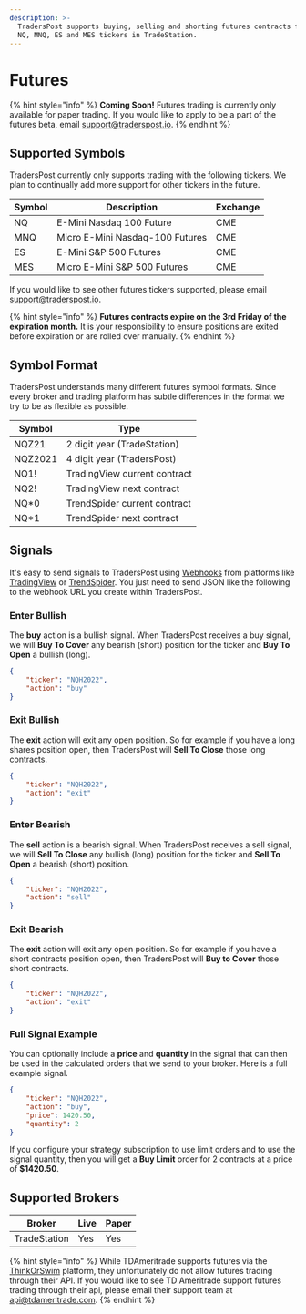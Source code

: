 ```yaml
---
description: >-
  TradersPost supports buying, selling and shorting futures contracts for the
  NQ, MNQ, ES and MES tickers in TradeStation.
---
```


# Futures

{% hint style="info" %}
**Coming Soon!** Futures trading is currently only available for paper trading. If you would like to apply to be a part of the futures beta, email [support@traderspost.io](mailto:support@traderspost.io).
{% endhint %}

## Supported Symbols

TradersPost currently only supports trading with the following tickers. We plan to continually add more support for other tickers in the future.

| Symbol | Description                     | Exchange |
| ------ | ------------------------------- | -------- |
| NQ     | E-Mini Nasdaq 100 Future        | CME      |
| MNQ    | Micro E-Mini Nasdaq-100 Futures | CME      |
| ES     | E-Mini S\&P 500 Futures         | CME      |
| MES    | Micro E-Mini S\&P 500 Futures   | CME      |

If you would like to see other futures tickers supported, please email [support@traderspost.io](mailto:support@traderspost.io).

{% hint style="info" %}
**Futures contracts expire on the 3rd Friday of the expiration month.** It is your responsibility to ensure positions are exited before expiration or are rolled over manually.
{% endhint %}

## Symbol Format

TradersPost understands many different futures symbol formats. Since every broker and trading platform has subtle differences in the format we try to be as flexible as possible.

| Symbol  | Type                         |
| ------- | ---------------------------- |
| NQZ21   | 2 digit year (TradeStation)  |
| NQZ2021 | 4 digit year (TradersPost)   |
| NQ1!    | TradingView current contract |
| NQ2!    | TradingView next contract    |
| NQ\*0   | TrendSpider current contract |
| NQ\*1   | TrendSpider next contract    |

## Signals

It's easy to send signals to TradersPost using [Webhooks](../webhooks.md) from platforms like [TradingView](../tradingview.md) or [TrendSpider](../trend-spider.md). You just need to send JSON like the following to the webhook URL you create within TradersPost.

### Enter Bullish

The **buy** action is a bullish signal. When TradersPost receives a buy signal, we will **Buy To Cover** any bearish (short) position for the ticker and **Buy To Open** a bullish (long).

```json
{
    "ticker": "NQH2022",
    "action": "buy"
}
```

### Exit Bullish

The **exit** action will exit any open position. So for example if you have a long shares position open, then TradersPost will **Sell To Close** those long contracts.

```json
{
    "ticker": "NQH2022",
    "action": "exit"
}
```

### Enter Bearish

The **sell** action is a bearish signal. When TradersPost receives a sell signal, we will **Sell To Close** any bullish (long) position for the ticker and **Sell To Open** a bearish (short) position.

```json
{
    "ticker": "NQH2022",
    "action": "sell"
}
```

### Exit Bearish

The **exit** action will exit any open position. So for example if you have a short contracts position open, then TradersPost will **Buy to Cover** those short contracts.

```json
{
    "ticker": "NQH2022",
    "action": "exit"
}
```

### Full Signal Example

You can optionally include a **price** and **quantity** in the signal that can then be used in the calculated orders that we send to your broker. Here is a full example signal.

```json
{
    "ticker": "NQH2022",
    "action": "buy",
    "price": 1420.50,
    "quantity": 2
}
```

If you configure your strategy subscription to use limit orders and to use the signal quantity, then you will get a **Buy Limit** order for 2 contracts at a price of **$1420.50**.

## Supported Brokers

| Broker       | Live | Paper |
| ------------ | ---- | ----- |
| TradeStation | Yes  | Yes   |

{% hint style="info" %}
While TDAmeritrade supports futures via the [ThinkOrSwim](https://www.tdameritrade.com/tools-and-platforms/thinkorswim.html) platform, they unfortunately do not allow futures trading through their API. If you would like to see TD Ameritrade support futures trading through their api, please email their support team at [api@tdameritrade.com](<mailto:api@tdameritrade.com >).
{% endhint %}
